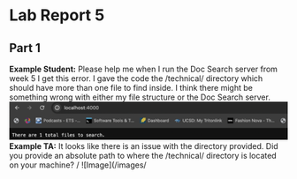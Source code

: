 # Lab Report 5
## Part 1
**Example Student:** Please help me when I run the Doc Search server from week 5 I get this error. I gave the code the /technical/ directory which should have more than one file to find inside. I think there might be something wrong with either my file structure or the Doc Search server.
![Image](/images/lr9.1.png)
**Example TA:** It looks like there is an issue with the directory provided. Did you provide an absolute path to where the /technical/ directory is located on your machine? /
![Image](/images/
